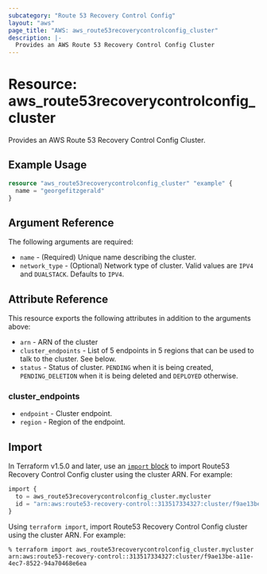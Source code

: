 ```yaml
---
subcategory: "Route 53 Recovery Control Config"
layout: "aws"
page_title: "AWS: aws_route53recoverycontrolconfig_cluster"
description: |-
  Provides an AWS Route 53 Recovery Control Config Cluster
---
```


# Resource: aws_route53recoverycontrolconfig_cluster

Provides an AWS Route 53 Recovery Control Config Cluster.

## Example Usage

```terraform
resource "aws_route53recoverycontrolconfig_cluster" "example" {
  name = "georgefitzgerald"
}
```

## Argument Reference

The following arguments are required:

* `name` - (Required) Unique name describing the cluster.
* `network_type` - (Optional) Network type of cluster. Valid values are `IPV4` and `DUALSTACK`. Defaults to `IPV4`.

## Attribute Reference

This resource exports the following attributes in addition to the arguments above:

* `arn` - ARN of the cluster
* `cluster_endpoints` - List of 5 endpoints in 5 regions that can be used to talk to the cluster. See below.
* `status` - Status of cluster. `PENDING` when it is being created, `PENDING_DELETION` when it is being deleted and `DEPLOYED` otherwise.

### cluster_endpoints

* `endpoint` - Cluster endpoint.
* `region` - Region of the endpoint.

## Import

In Terraform v1.5.0 and later, use an [`import` block](https://developer.hashicorp.com/terraform/language/import) to import Route53 Recovery Control Config cluster using the cluster ARN. For example:

```terraform
import {
  to = aws_route53recoverycontrolconfig_cluster.mycluster
  id = "arn:aws:route53-recovery-control::313517334327:cluster/f9ae13be-a11e-4ec7-8522-94a70468e6ea"
}
```

Using `terraform import`, import Route53 Recovery Control Config cluster using the cluster ARN. For example:

```console
% terraform import aws_route53recoverycontrolconfig_cluster.mycluster arn:aws:route53-recovery-control::313517334327:cluster/f9ae13be-a11e-4ec7-8522-94a70468e6ea
```
